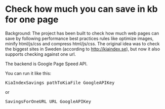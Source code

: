 Check how much you can save in kb for one page
==============

Background:
The project has been built to check how much web pages can save by following performance best practices rules like optimize images, minify html/js/css and compress html/js/css. 
The original idea was to check the biggest sites in Sweden (according to http://kiaindex.se), but now it also supports checking against one url.

The backend is Google Page Speed API.

You can run it like this:
<pre>KiaIndexSavings pathToKiaFile GoogleAPIKey</pre>

or
<pre>SavingsForOneURL URL GoogleAPIKey</pre>


